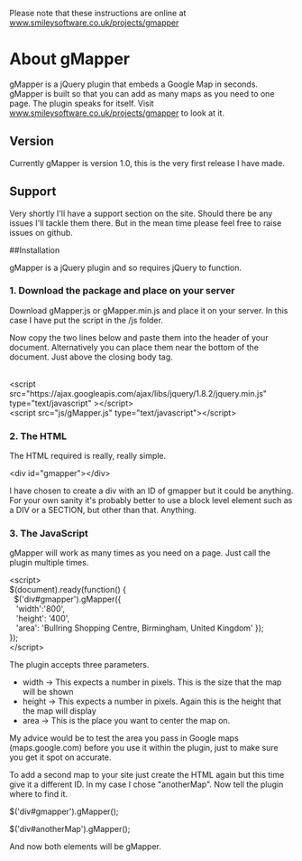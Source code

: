 Please note that these instructions are online at www.smileysoftware.co.uk/projects/gmapper

# About gMapper

gMapper is a jQuery plugin that embeds a Google Map in seconds. gMapper is built so that you can add as many maps as you need to one page.
The plugin speaks for itself. Visit www.smileysoftware.co.uk/projects/gmapper to look at it. 

## Version
Currently gMapper is version 1.0, this is the very first release I have made.

## Support
Very shortly I'll have a support section on the site. Should there be any issues I'll tackle them there. But in the mean time please feel free to raise issues on github.


##Installation

gMapper is a jQuery plugin and so requires jQuery to function.

### 1. Download the package and place on your server
Download gMapper.js or gMapper.min.js and place it on your server. 
In this case I have put the script in the /js folder.

Now copy the two lines below and paste them into the header of your document. Alternatively you can place them near the bottom of the document. Just above the closing body tag.

<br/>
&lt;script src="https://ajax.googleapis.com/ajax/libs/jquery/1.8.2/jquery.min.js" type="text/javascript" &gt;&lt;/script&gt;
<br/>
&lt;script src="js/gMapper.js" type="text/javascript"&gt;&lt;/script&gt;
						
### 2. The HTML
The HTML required is really, really simple. 

&lt;div id="gmapper"&gt;&lt;/div&gt;

I have chosen to create a div with an ID of gmapper but it could be anything. For your own sanity it's probably better to use a block level element such as a DIV or a SECTION, but other than that. Anything.


### 3. The JavaScript
gMapper will work as many times as you need on a page. Just call the plugin multiple times.

&lt;script&gt;<br/>
$(document).ready(function() {<br/>
&nbsp;&nbsp;$('div#gmapper').gMapper({<br/>
&nbsp;&nbsp;&nbsp;'width':'800',<br/>
&nbsp;&nbsp;&nbsp;'height': '400',<br/>
&nbsp;&nbsp;&nbsp;'area': 'Bullring Shopping Centre, Birmingham, United Kingdom'
				});<br/>}); 
<br/>&lt;/script&gt;<br/>

The plugin accepts three parameters.<br/>
* width -> This expects a number in pixels. This is the size that the map will be shown
* height -> This expects a number in pixels. Again this is the height that the map will display
* area -> This is the place you want to center the map on.

My advice would be to test the area you pass in Google maps (maps.google.com) before you use it within the plugin, just to make sure you get it spot on accurate.

To add a second map to your site just create the HTML again but this time give it a different ID. In my case I chose "anotherMap". Now tell the plugin where to find it.

$('div#gmapper').gMapper();

$('div#anotherMap').gMapper();								
						
And now both elements will be gMapper.
